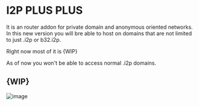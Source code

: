 # I2P PLUS PLUS
It is an router addon for private domain and anonymous oriented networks.
In this new version you will bre able to host on domains that are not limited to just .i2p or b32.i2p.

Right now most of it is {WIP}

As of now you won't be able to access normal .i2p domains.

## {WIP}
![image](https://user-images.githubusercontent.com/50222317/233504525-df186337-fc50-4331-8906-826ec1e81900.png)
